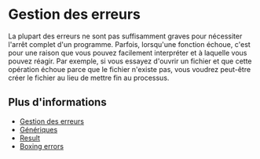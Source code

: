 # Gestion des erreurs

La plupart des erreurs ne sont pas suffisamment graves pour nécessiter l'arrêt complet d'un programme.
Parfois, lorsqu'une fonction échoue, c'est pour une raison que vous pouvez facilement interpréter
et à laquelle vous pouvez réagir.
Par exemple, si vous essayez d'ouvrir un fichier et que cette opération échoue parce que le fichier n'existe pas, 
vous voudrez peut-être créer le fichier au lieu de mettre fin au processus.

## Plus d'informations

- [Gestion des erreurs](https://doc.rust-lang.org/book/ch09-02-recoverable-errors-with-result.html)
- [Génériques](https://doc.rust-lang.org/book/ch10-01-syntax.html)
- [Result](https://doc.rust-lang.org/rust-by-example/error/result.html)
- [Boxing errors](https://doc.rust-lang.org/rust-by-example/error/multiple_error_types/boxing_errors.html)
